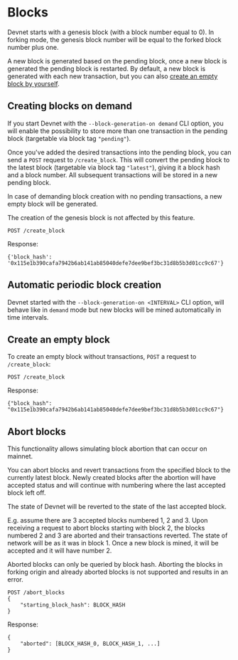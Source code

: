 # Blocks

Devnet starts with a genesis block (with a block number equal to 0). In forking mode, the genesis block number will be equal to the forked block number plus one.

A new block is generated based on the pending block, once a new block is generated the pending block is restarted. By default, a new block is generated with each new transaction, but you can also [create an empty block by yourself](#create-an-empty-block).

## Creating blocks on demand

If you start Devnet with the `--block-generation-on demand` CLI option, you will enable the possibility to store more than one transaction in the pending block (targetable via block tag `"pending"`).

Once you've added the desired transactions into the pending block, you can send a `POST` request to `/create_block`. This will convert the pending block to the latest block (targetable via block tag `"latest"`), giving it a block hash and a block number. All subsequent transactions will be stored in a new pending block.

In case of demanding block creation with no pending transactions, a new empty block will be generated.

The creation of the genesis block is not affected by this feature.

```
POST /create_block
```

Response:

```
{'block_hash': '0x115e1b390cafa7942b6ab141ab85040defe7dee9bef3bc31d8b5b3d01cc9c67'}
```

## Automatic periodic block creation

Devnet started with the `--block-generation-on <INTERVAL>` CLI option, will behave like in `demand` mode but new blocks will be mined automatically in time intervals.

## Create an empty block

To create an empty block without transactions, `POST` a request to `/create_block`:

```
POST /create_block
```

Response:

```
{"block_hash": "0x115e1b390cafa7942b6ab141ab85040defe7dee9bef3bc31d8b5b3d01cc9c67"}
```

## Abort blocks

This functionality allows simulating block abortion that can occur on mainnet.

You can abort blocks and revert transactions from the specified block to the currently latest block. Newly created blocks after the abortion will have accepted status and will continue with numbering where the last accepted block left off.

The state of Devnet will be reverted to the state of the last accepted block.

E.g. assume there are 3 accepted blocks numbered 1, 2 and 3. Upon receiving a request to abort blocks starting with block 2, the blocks numbered 2 and 3 are aborted and their transactions reverted. The state of network will be as it was in block 1. Once a new block is mined, it will be accepted and it will have number 2.

Aborted blocks can only be queried by block hash. Aborting the blocks in forking origin and already aborted blocks is not supported and results in an error.

```
POST /abort_blocks
{
    "starting_block_hash": BLOCK_HASH
}
```

Response:

```
{
    "aborted": [BLOCK_HASH_0, BLOCK_HASH_1, ...]
}
```
